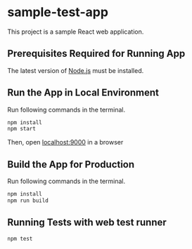 # sample-test-app

This project is a sample React web application.

## Prerequisites Required for Running App

The latest version of [Node.js](https://nodejs.org/en/download/package-manager/) must be installed.

## Run the App in Local Environment

Run following commands in the terminal.

   ```bash
   npm install
   npm start
   ```

Then, open [localhost:9000](http://localhost:9000) in a browser

## Build the App for Production

Run following commands in the terminal.

```bash
npm install
npm run build
```

## Running Tests with web test runner 

```bash
npm test
```
